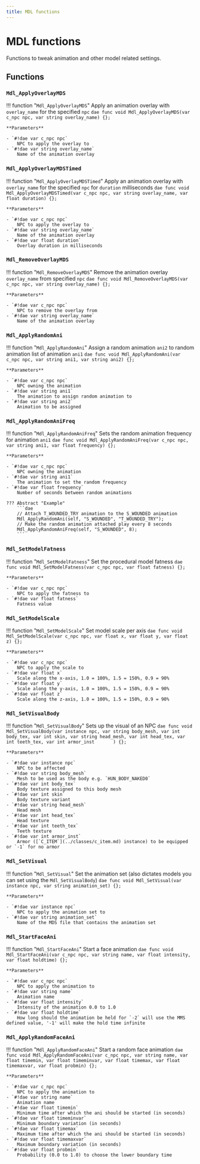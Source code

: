```yaml
---
title: MDL functions
---
```

# MDL functions
Functions to tweak animation and other model related settings.

## Functions

### `Mdl_ApplyOverlayMDS`
!!! function "`Mdl_ApplyOverlayMDS`"
    Apply an animation overlay with `overlay_name` for the specified `npc`
    ```dae
    func void Mdl_ApplyOverlayMDS(var c_npc npc, var string overlay_name) {};
    ```  

    **Parameters**

    - `#!dae var c_npc npc`   
        NPC to apply the overlay to
    - `#!dae var string overlay_name`   
        Name of the animation overlay

### `Mdl_ApplyOverlayMDSTimed`
!!! function "`Mdl_ApplyOverlayMDSTimed`"
    Apply an animation overlay with `overlay_name` for the specified `npc` for `duration` milliseconds
    ```dae
    func void Mdl_ApplyOverlayMDSTimed(var c_npc npc, var string overlay_name, var float duration) {};
    ```  

    **Parameters**

    - `#!dae var c_npc npc`   
        NPC to apply the overlay to
    - `#!dae var string overlay_name`   
        Name of the animation overlay
    - `#!dae var float duration`   
        Overlay duration in milliseconds

### `Mdl_RemoveOverlayMDS`
!!! function "`Mdl_RemoveOverlayMDS`"
    Remove the animation overlay `overlay_name` from specified `npc` 
    ```dae
    func void Mdl_RemoveOverlayMDS(var c_npc npc, var string overlay_name) {};
    ```  

    **Parameters**

    - `#!dae var c_npc npc`   
        NPC to remove the overlay from
    - `#!dae var string overlay_name`   
        Name of the animation overlay

### `Mdl_ApplyRandomAni`
!!! function "`Mdl_ApplyRandomAni`"
    Assign a random animation `ani2` to random animation list of animation `ani1`
    ```dae
    func void Mdl_ApplyRandomAni(var c_npc npc, var string ani1, var string ani2) {};
    ```  

    **Parameters**

    - `#!dae var c_npc npc`   
        NPC owning the animation
    - `#!dae var string ani1`   
        The animation to assign random animation to
    - `#!dae var string ani2`   
        Animation to be assigned


### `Mdl_ApplyRandomAniFreq`
!!! function "`Mdl_ApplyRandomAniFreq`"
    Sets the random animation frequency for animation `ani1`
    ```dae
    func void Mdl_ApplyRandomAniFreq(var c_npc npc, var string ani1, var float frequency) {};
    ```  

    **Parameters**

    - `#!dae var c_npc npc`   
        NPC owning the animation
    - `#!dae var string ani1`   
        The animation to set the random frequency
    - `#!dae var float frequency`   
        Number of seconds between random animations

    ??? Abstract "Example"
        ```dae
        // Attach T_WOUNDED_TRY animation to the S_WOUNDED animation
        Mdl_ApplyRandomAni(self, "S_WOUNDED", "T_WOUNDED_TRY");
        // Make the random animation attached play every 8 seconds
        Mdl_ApplyRandomAniFreq(self, "S_WOUNDED", 8);
        ```  

### `Mdl_SetModelFatness`
!!! function "`Mdl_SetModelFatness`"
    Set the procedural model fatness
    ```dae
    func void Mdl_SetModelFatness(var c_npc npc, var float fatness) {};
    ```  

    **Parameters**

    - `#!dae var c_npc npc`   
        NPC to apply the fatness to 
    - `#!dae var float fatness`   
        Fatness value

### `Mdl_SetModelScale`
!!! function "`Mdl_SetModelScale`"
    Set model scale per axis
    ```dae
    func void Mdl_SetModelScale(var c_npc npc, var float x, var float y, var float z) {};
    ```  

    **Parameters**

    - `#!dae var c_npc npc`   
        NPC to apply the scale to 
    - `#!dae var float x`   
        Scale along the x-axis, 1.0 = 100%, 1.5 = 150%, 0.9 = 90% 
    - `#!dae var float y`   
        Scale along the y-axis, 1.0 = 100%, 1.5 = 150%, 0.9 = 90% 
    - `#!dae var float z`   
        Scale along the z-axis, 1.0 = 100%, 1.5 = 150%, 0.9 = 90% 

### `Mdl_SetVisualBody`
!!! function "`Mdl_SetVisualBody`"
    Sets up the visual of an NPC
    ```dae
    func void Mdl_SetVisualBody(var instance npc,
                                var string body_mesh,
                                var int body_tex,
                                var int skin,
                                var string head_mesh,
                                var int head_tex,
                                var int teeth_tex,
                                var int armor_inst       ) {};
    ```  

    **Parameters**

    - `#!dae var instance npc`   
        NPC to be affected
    - `#!dae var string body_mesh`   
        Mesh to be used as the body e.g. `HUN_BODY_NAKED0`
    - `#!dae var int body_tex`   
        Body texture assigned to this body mesh
    - `#!dae var int skin`   
        Body texture variant
    - `#!dae var string head_mesh`   
        Head mesh
    - `#!dae var int head_tex`   
        Head texture
    - `#!dae var int teeth_tex`   
        Teeth texture
    - `#!dae var int armor_inst`   
        Armor ([`C_ITEM`](../classes/c_item.md) instance) to be equipped or `-1` for no armor 

### `Mdl_SetVisual`
!!! function "`Mdl_SetVisual`"
    Set the animation set (also dictates models you can set using the `Mdl_SetVisualBody`)
    ```dae
    func void Mdl_SetVisual(var instance npc, var string animation_set) {};
    ```  

    **Parameters**

    - `#!dae var instance npc`   
        NPC to apply the animation set to 
    - `#!dae var string animation_set`   
        Name of the MDS file that contains the animation set

### `Mdl_StartFaceAni`
!!! function "`Mdl_StartFaceAni`"
    Start a face animation
    ```dae
    func void Mdl_StartFaceAni(var c_npc npc,
                               var string name,
                               var float intensity,
                               var float holdtime) {};
    ```  

    **Parameters**

    - `#!dae var c_npc npc`   
        NPC to apply the animation to 
    - `#!dae var string name`   
        Animation name
    - `#!dae var float intensity`   
        Intensity of the animation 0.0 to 1.0
    - `#!dae var float holdtime`   
        How long should the animation be held for `-2` will use the MMS defined value, '-1' will make the hold time infinite

### `Mdl_ApplyRandomFaceAni`
!!! function "`Mdl_ApplyRandomFaceAni`"
    Start a random face animation
    ```dae
    func void Mdl_ApplyRandomFaceAni(var c_npc npc,
                                     var string name,
                                     var float timemin,
                                     var float timeminvar,
                                     var float timemax,
                                     var float timemaxvar,
                                     var float probmin) {};
    ```  

    **Parameters**

    - `#!dae var c_npc npc`   
        NPC to apply the animation to 
    - `#!dae var string name`   
        Animation name
    - `#!dae var float timemin`   
        Minimum time after which the ani should be started (in seconds)
    - `#!dae var float timeminvar`   
        Minimum boundary variation (in seconds)
    - `#!dae var float timemax`   
        Maximum time after which the ani should be started (in seconds)
    - `#!dae var float timemaxvar`   
        Maximum boundary variation (in seconds)
    - `#!dae var float probmin`   
        Probability (0.0 to 1.0) to choose the lower boundary time
